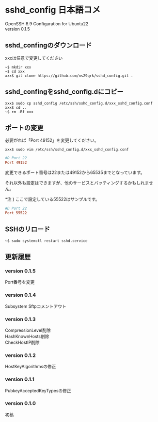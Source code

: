 # sshd_config 日本語コメ

OpenSSH 8.9 Configuration for Ubuntu22  
version 0.1.5

## sshd_confingのダウンロード

xxxは任意で変更してください

```Shell
~$ mkdir xxx
~$ cd xxx
xxx$ git clone https://github.com/ns29qrk/sshd_config.git .
```

## sshd_confingをsshd_config.dにコピー

```Shell
xxx$ sudo cp sshd_config /etc/ssh/sshd_config.d/xxx_sshd_config.conf
xxx$ cd ..
~$ rm -Rf xxx
```

## ポートの変更

必要がれば「Port 49152」を変更してください。

```Shell
xxx$ sudo vim /etc/ssh/sshd_config.d/xxx_sshd_config.conf
```

```INI
#D Port 22
Port 49152
```

変更できるポート番号は22または49152から65535までとなっています。

それ以外も設定はできますが、他のサービスとバッティングするかもしれません。

*注 ) ここで設定している55522はサンプルです。

```INI
#D Port 22
Port 55522
```

## SSHのリロード

```Shell
~$ sudo systemctl restart sshd.service
```

## 更新履歴
### version 0.1.5
Port番号を変更

### version 0.1.4
Subsystem Sftpコメントアウト

### version 0.1.3
CompressionLevel削除  
HashKnownHosts削除  
CheckHostIP削除  

### version 0.1.2
HostKeyAlgorithmsの修正

### version 0.1.1
PubkeyAcceptedKeyTypesの修正

### version 0.1.0
初稿